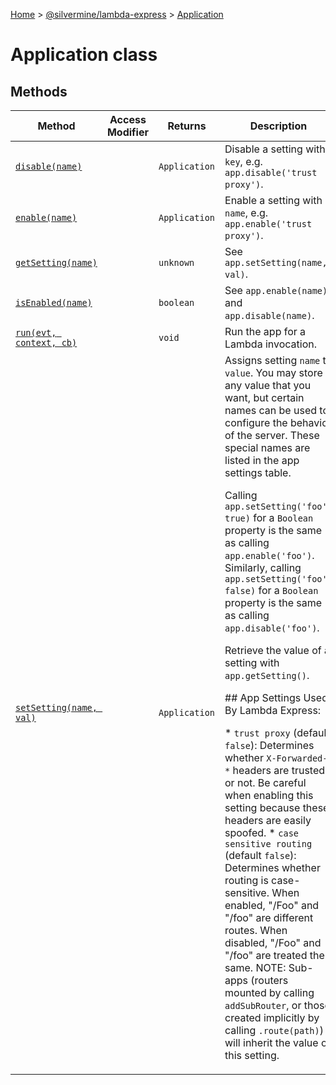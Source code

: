 [Home](./index) &gt; [@silvermine/lambda-express](./lambda-express.md) &gt; [Application](./lambda-express.application.md)

# Application class

## Methods

|  Method | Access Modifier | Returns | Description |
|  --- | --- | --- | --- |
|  [`disable(name)`](./lambda-express.application.disable.md) |  | `Application` | Disable a setting with `key`<!-- -->, e.g. `app.disable('trust proxy')`<!-- -->. |
|  [`enable(name)`](./lambda-express.application.enable.md) |  | `Application` | Enable a setting with `name`<!-- -->, e.g. `app.enable('trust proxy')`<!-- -->. |
|  [`getSetting(name)`](./lambda-express.application.getsetting.md) |  | `unknown` | See `app.setSetting(name, val)`<!-- -->. |
|  [`isEnabled(name)`](./lambda-express.application.isenabled.md) |  | `boolean` | See `app.enable(name)` and `app.disable(name)`<!-- -->. |
|  [`run(evt, context, cb)`](./lambda-express.application.run.md) |  | `void` | Run the app for a Lambda invocation. |
|  [`setSetting(name, val)`](./lambda-express.application.setsetting.md) |  | `Application` | Assigns setting `name` to `value`<!-- -->. You may store any value that you want, but certain names can be used to configure the behavior of the server. These special names are listed in the app settings table.<p/>Calling `app.setSetting('foo', true)` for a `Boolean` property is the same as calling `app.enable('foo')`<!-- -->. Similarly, calling `app.setSetting('foo', false)` for a `Boolean` property is the same as calling `app.disable('foo')`<!-- -->.<p/>Retrieve the value of a setting with `app.getSetting()`<!-- -->.<p/>\#\# App Settings Used By Lambda Express:<p/>\* `trust proxy` (default `false`<!-- -->): Determines whether `X-Forwarded-*` headers are trusted or not. Be careful when enabling this setting because these headers are easily spoofed. \* `case sensitive routing` (default `false`<!-- -->): Determines whether routing is case-sensitive. When enabled, "/Foo" and "/foo" are different routes. When disabled, "/Foo" and "/foo" are treated the same. NOTE: Sub-apps (routers mounted by calling `addSubRouter`<!-- -->, or those created implicitly by calling `.route(path)`<!-- -->) will inherit the value of this setting. |

